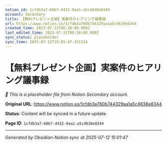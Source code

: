 ```yaml
---
notion_id: 1cfdb3a7-60b7-4432-9aa1-a5c4638e8344
account: Secondary
title: 【無料プレゼント企画】実案件のヒアリング議事録
url: https://www.notion.so/1cfdb3a760b744329aa1a5c4638e8344
created_time: 2023-07-31T00:28:00.000Z
last_edited_time: 2023-07-31T00:30:00.000Z
sync_status: placeholder
sync_time: 2025-07-12T15:01:47.431114
---
```


# 【無料プレゼント企画】実案件のヒアリング議事録

*🔄 This is a placeholder file from Notion Secondary account.*

**Original URL**: https://www.notion.so/1cfdb3a760b744329aa1a5c4638e8344

**Status**: Content will be synced in a future update.

**Page ID**: `1cfdb3a7-60b7-4432-9aa1-a5c4638e8344`

---

*Generated by Obsidian-Notion sync at 2025-07-12 15:01:47*
